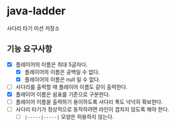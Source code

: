 # java-ladder

사다리 타기 미션 저장소

## 기능 요구사항

- [x] 플레이어의 이름은 최대 5글자다.
    - [x] 플레이어의 이름은 공백일 수 없다.
    - [x] 플레이어의 이름은 null 일 수 없다.
- [ ] 사다리를 출력할 때 플레이어 이름도 같이 출력한다.
- [x] 플레이어 이름은 쉼표를 기준으로 구분한다.
- [ ] 플레이어 이름을 출력하기 용이하도록 사다리 폭도 넉넉히 확보한다.
- [ ] 사다리 타기가 정상적으로 동작하려면 라인이 겹치지 않도록 해야 한다.
    - [ ] `|-----|-----|` 모양은 허용하지 않는다.
